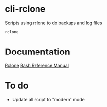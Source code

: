 # cli-rclone
Scripts using rclone to do backups and log files

```bash
rclone
```

# Documentation

[Rclone](https://rclone.org/docs/)
[Bash Reference Manual](https://www.gnu.org/software/bash/manual/bash.html#Double-Quotes)

# To do

- Update all script to "modern" mode
